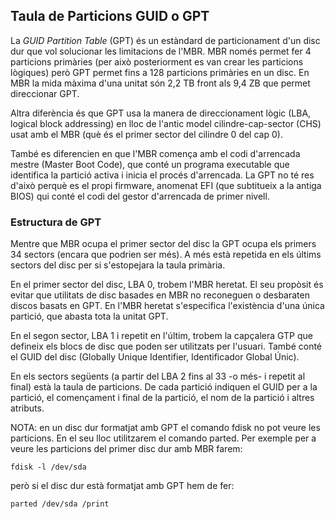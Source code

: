 ## Taula de Particions GUID o GPT
La _GUID Partition Table_ (GPT) és un estàndard de particionament d'un disc dur que vol solucionar les limitacions de l'MBR. MBR només permet fer 4 particions primàries (per això posteriorment es van crear les particions lògiques) però GPT permet fins a 128 particions primàries en un disc. En MBR la mida màxima d'una unitat són 2,2 TB front als 9,4 ZB que permet direccionar GPT.

Altra diferència és que GPT usa la manera de direccionament lògic (LBA, logical block addressing) en lloc de l'antic model cilindre-cap-sector (CHS) usat amb el MBR (què és el primer sector del cilindre 0 del cap 0).

També es diferencien en que l'MBR comença amb el codi d'arrencada mestre (Master Boot Code), que conté un programa executable que identifica la partició activa i inicia el procés d'arrencada. La GPT no té res d'això perquè es el propi firmware, anomenat EFI (que subtitueix a la antiga BIOS) qui conté el codi del gestor d'arrencada de primer nivell.

### Estructura de GPT
Mentre que MBR ocupa el primer sector del disc la GPT ocupa els primers 34 sectors (encara que podrien ser més). A més està repetida en els últims sectors del disc per si s'estopejara la taula primària.



En el primer sector del disc, LBA 0, trobem l'MBR heretat. El seu propòsit és evitar que utilitats de disc basades en MBR no reconeguen o desbaraten discos basats en GPT. En l'MBR heretat s'especifica l'existència d'una única partició, que abasta tota la unitat GPT.

En el segon sector, LBA 1 i repetit en l'últim, trobem la capçalera GTP que defineix els blocs de disc que poden ser utilitzats per l'usuari. També conté el GUID del disc (Globally Unique Identifier, Identificador Global Únic).

En els sectors següents (a partir del LBA 2 fins al 33 -o més- i repetit al final) està la taula de particions. De cada partició indiquen el GUID per a la partició, el començament i final de la partició, el nom de la partició i altres atributs.

NOTA: en un disc dur formatjat amb GPT el comando fdisk no pot veure les particions. En el seu lloc utilitzarem el comando parted. Per exemple per a veure les particions del primer disc dur amb MBR farem:

    fdisk -l /dev/sda
però si el disc dur està formatjat amb GPT hem de fer:

    parted /dev/sda /print
